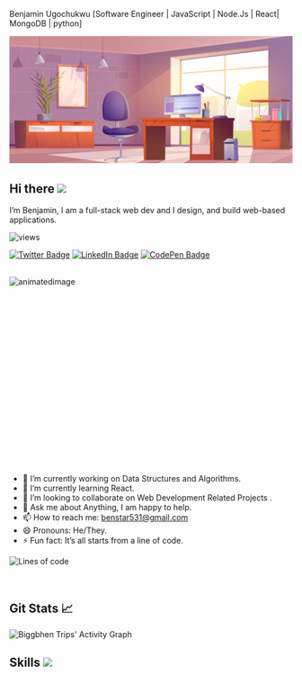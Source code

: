 Benjamin Ugochukwu
[Software Engineer | JavaScript | Node.Js | React| MongoDB | python]

![bigghen's GitHub Banner](./assets/home-office-interior-room-working-with-pc/149Z_2107.w015.n001.493B.p15.493.jpg)


## Hi there <img src="https://raw.githubusercontent.com/iampavangandhi/iampavangandhi/master/gifs/Hi.gif" width="25px">

I’m Benjamin, I am a full-stack web dev and I design, and build web-based applications.

![views](https://views-badge.glitch.me/badge?page_id=biggbhen)

<!-- [![Profile-Views Badge](https://badges.pufler.dev/visits/tracemycodes/tracemycodes)](https:tracemycodes.dev) -->

[![Twitter Badge](https://img.shields.io/badge/Twitter-Profile-informational?style=flat&logo=twitter&logoColor=white&color=1CA2F1)](https://twitter.com/Bigg_kodes)
[![LinkedIn Badge](https://img.shields.io/badge/LinkedIn-Profile-informational?style=flat&logo=linkedin&logoColor=white&color=0D76A8)](https://www.linkedin.com/in/benjamin-ugochukwu-4614a522a)
[![CodePen Badge](https://img.shields.io/badge/CodePen-Profile-informational?style=flat&logo=codepen&logoColor=white&color=black)](https://codepen.io/biggbhen)

<br>
<img align="right" width="150%" height="350px" src="https://i.ibb.co/b2s4dQp/animation-500-kxa883sd.gif" alt="animatedimage" border="0" margin-top="-20px">
<br>

- 🔭 I’m currently working on Data Structures and Algorithms.
- 🌱 I’m currently learning React.
- 👯 I’m looking to collaborate on Web Development Related Projects .
- 💬 Ask me about Anything, I am happy to help.
- 📫 How to reach me: benstar531@gmail.com
- 😄 Pronouns: He/They.
- ⚡ Fun fact: It’s all starts from a line of code.

![Lines of code](https://img.shields.io/badge/From%20Hello%20World%20I%27ve%20Written-233826%20lines%20of%20code-blue)

<br clear="right"/>

## Git Stats &#x1f4c8;

<!-- <br>
<p align="left">
  <a href="https://git.io/streak-stats">
  <img width="49.5%" height="170px" src="https://github-readme-stats.vercel.app/api/top-langs/?username=biggbhen&layout=compact&title_color=5BCDEC&text_color=FFFEFE&hide=HTML&icon_color=4AB197&bg_color=0D1117" />
  <img width="49.5%" height="170px" src="http://github-readme-streak-stats.herokuapp.com?user=biggbhen&theme=react&date_format=M%20j%5B%2C%20Y%5D&fire=FFFEFE&currStreakNum=FFFEFE&dates=FFFEFE&background=0D1117&ring=5BCDEC&sideNums=FFFEFE" />
  </a>
</p>
<br> -->

![Biggbhen Trips' Activity Graph](https://activity-graph.herokuapp.com/graph?username=biggbhen&custom_title=biggKodes%20Contribution%20Graph&theme=react-dark)

## Skills <img src="https://media.giphy.com/media/iY8CRBdQXODJSCERIr/giphy.gif" width="30px">&nbsp;
